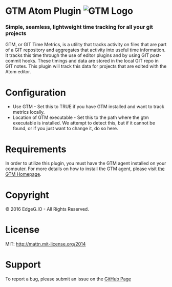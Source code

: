 # GTM Atom Plugin ![GTM Logo](https://raw.githubusercontent.com/git-time-metric/gtm-atom-plugin/master/lib/GTMLogo-128.png)
### Simple, seamless, lightweight time tracking for all your git projects  

GTM, or GIT Time Metrics, is a utility that tracks activity on files that
are part of a GIT repository and aggregates that activity into useful time
information. It tracks this time through the use of editor plugins and by
using GIT post-commit hooks. These timings and data are stored in the local
GIT repo in GIT notes. This plugin will track this data for projects that are
edited with the Atom editor.

# Configuration

* Use GTM - Set this to TRUE if you have GTM installed and want to track metrics
locally.
* Location of GTM executable - Set this to the path where the gtm
executable is installed. We attempt to detect this, but if it cannot
be found, or if you just want to change it, do so here.

# Requirements

In order to utilize this plugin, you must have the GTM agent installed on
your computer. For more details on how to install the GTM agent, please
visit [the GTM Homepage](https://github.com/git-time-metric/gtm).

# Copyright

&copy; 2016 EdgeG.IO - All Rights Reserved.

# License

MIT: http://mattn.mit-license.org/2014

# Support

To report a bug, please submit an issue on the
[GitHub Page](https://github.com/git-time-metric/gtm-atom-plugin/issues)
